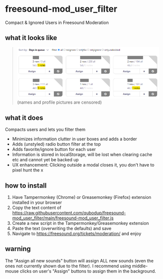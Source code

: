 # freesound-mod_user_filter
Compact &amp; Ignored Users in Freesound Moderation

## what it looks like

> ![basic usage animation](https://raw.githubusercontent.com/qubodup/freesound-mod_user_filter/main/freesound-mod_user_filter_preview.gif)
<br>(names and profile pictures are censored)

## what it does

Compacts users and lets you filter them
* Minimizes information clutter in user boxes and adds a border
* Adds (unstyled) radio button filter at the top
* Adds favorite/ignore button for each user
* Information is stored in localStorage, will be lost when clearing cache etc and cannot yet be backed up
* UX enhancement: Clicking outside a modal closes it, you don't have to pixel hunt the x

## how to install

1. Have Tampermonkey (Chrome) or Greasemonkey (Firefox) extension installed in your browser
2. Copy the text content of https://raw.githubusercontent.com/qubodup/freesound-mod_user_filter/main/freesound-mod_user_filter.js
3. Create a new script in the Tampermonkey/Greasemonkey extension
4. Paste the text (overwriting the defaults) and save
5. Navigate to https://freesound.org/tickets/moderation/ and enjoy

## warning

The "Assign all new sounds" button will assign ALL new sounds (even the ones not currently shown due to the filter). I recommend using middle-mouse clicks on user's "Assign" buttons to assign them in the background.

